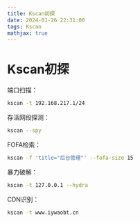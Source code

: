 ```yaml
---
title: Kscan初探
date: 2024-01-26 22:31:00
tags: Kscan
mathjax: true
---
```


# Kscan初探

端口扫描：

```bash
kscan -t 192.168.217.1/24
```

存活网段探测：

```bash
kscan --spy
```

FOFA检索：

```bash
kscan -f 'title="后台管理"' --fofa-size 15
```

暴力破解：

```bash
kscan -t 127.0.0.1 --hydra
```

CDN识别：

```bash
kscan -t www.iywaobt.cn
```
